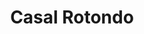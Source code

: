 ---
title: Casal Rotondo

mediaPath: /videos/cr_23_en-5851-1080p.mp4
mediaPosition:  [297009.4566497859,4632746.912722128,139.92593455589463]
mediaRotation:  [0.6964737685090627,0.17564793857501346,0.17013887976237105,0.6746294190489608]
mediaScale: 1
cameraFOV: 27

# Pair of camera points and targets: [final point], ... , [entrance point]
cameraPath: [
    [[297011.16301042726,4632743.744886646,139.81125361435718],[297010.4698560251,4632745.031718431,139.85783907673988]]
]

animationEntry: 
---